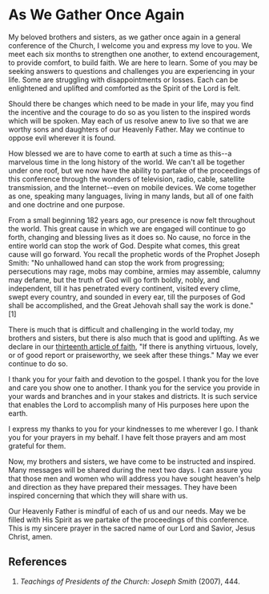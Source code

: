 # As We Gather Once Again

My beloved brothers and sisters, as we gather once again in a general
conference of the Church, I welcome you and express my love to you. We meet
each six months to strengthen one another, to extend encouragement, to provide
comfort, to build faith. We are here to learn. Some of you may be seeking
answers to questions and challenges you are experiencing in your life. Some
are struggling with disappointments or losses. Each can be enlightened and
uplifted and comforted as the Spirit of the Lord is felt.

Should there be changes which need to be made in your life, may you find the
incentive and the courage to do so as you listen to the inspired words which
will be spoken. May each of us resolve anew to live so that we are worthy sons
and daughters of our Heavenly Father. May we continue to oppose evil wherever
it is found.

How blessed we are to have come to earth at such a time as this--a marvelous
time in the long history of the world. We can't all be together under one
roof, but we now have the ability to partake of the proceedings of this
conference through the wonders of television, radio, cable, satellite
transmission, and the Internet--even on mobile devices. We come together as
one, speaking many languages, living in many lands, but all of one faith and
one doctrine and one purpose.

From a small beginning 182 years ago, our presence is now felt throughout the
world. This great cause in which we are engaged will continue to go forth,
changing and blessing lives as it does so. No cause, no force in the entire
world can stop the work of God. Despite what comes, this great cause will go
forward. You recall the prophetic words of the Prophet Joseph Smith: "No
unhallowed hand can stop the work from progressing; persecutions may rage,
mobs may combine, armies may assemble, calumny may defame, but the truth of
God will go forth boldly, nobly, and independent, till it has penetrated every
continent, visited every clime, swept every country, and sounded in every ear,
till the purposes of God shall be accomplished, and the Great Jehovah shall
say the work is done."[1]

There is much that is difficult and challenging in the world today, my
brothers and sisters, but there is also much that is good and uplifting. As we
declare in our [thirteenth article of
faith](/scriptures/pgp/a-of-f/1.13?lang=eng#12), "If there is anything
virtuous, lovely, or of good report or praiseworthy, we seek after these
things." May we ever continue to do so.

I thank you for your faith and devotion to the gospel. I thank you for the
love and care you show one to another. I thank you for the service you provide
in your wards and branches and in your stakes and districts. It is such
service that enables the Lord to accomplish many of His purposes here upon the
earth.

I express my thanks to you for your kindnesses to me wherever I go. I thank
you for your prayers in my behalf. I have felt those prayers and am most
grateful for them.

Now, my brothers and sisters, we have come to be instructed and inspired. Many
messages will be shared during the next two days. I can assure you that those
men and women who will address you have sought heaven's help and direction as
they have prepared their messages. They have been inspired concerning that
which they will share with us.

Our Heavenly Father is mindful of each of us and our needs. May we be filled
with His Spirit as we partake of the proceedings of this conference. This is
my sincere prayer in the sacred name of our Lord and Savior, Jesus Christ,
amen.

## References

  1. _Teachings of Presidents of the Church: Joseph Smith_ (2007), 444.

